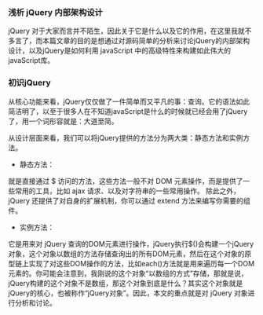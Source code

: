 ### 浅析 jQuery 内部架构设计

jQuery 对于大家而言并不陌生，因此关于它是什么以及它的作用，在这里我就不多言了，而本篇文章的目的是想通过对源码简单的分析来讨论jQuery的内部架构设计，以及jQuery是如何利用 javaScript 中的高级特性来构建如此伟大的javaScript库。

### 初识jQuery

从核心功能来看，jQuery仅仅做了一件简单而又平凡的事：查询。它的语法如此简洁明了，以至于很多人在不知道javaScript是什么的时候就已经会用了jQuery了，用一个词形容就是：大道至简。

从设计层面来看，我们可以将jQuery提供的方法分为两大类：静态方法和实例方法。

* 静态方法：

就是直接通过 $ 访问的方法，这些方法一般不对 DOM 元素操作，而是提供了一些常用的工具，比如 ajax 请求、以及对字符串的一些常用操作。
除此之外，jQuery 还提供了对自身的扩展机制，你可以通过 extend 方法来编写你需要的组件。

* 实例方法：

它是用来对 jQuery 查询的DOM元素进行操作，jQuery执行$()会构建一个jQuery对象，这个对象以数组的方法存储查询出的所有DOM元素，然后在这个对象的原型链上实现了对这些DOM操作的方法，比如each()方法就是用来遍历每一个DOM元素的。你可能会注意到，我刚说的这个对象“以数组的方式”存储，那就是说，jQuery构建的这个对象不是数组，那这个对象到底是什么？其实这个对象就是 jQuery的核心，也被称作“jQuery对象”。因此，本文的重点就是对 jQuery 对象进行分析和讨论。


